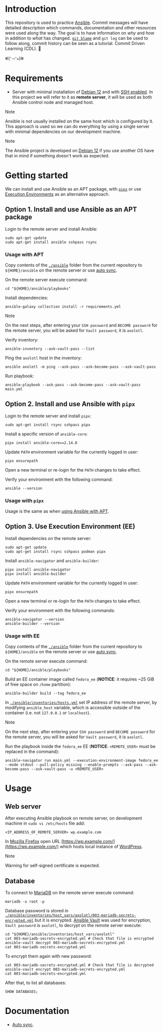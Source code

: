 # Introduction

This repository is used to practice [Ansible](https://en.wikipedia.org/wiki/Ansible_(software)). Commit messages will have detailed description which commands, documentation and other resources were used along the way. The goal is to have information on *why* and *how* in addition to *what* has changed. [`git blame`](https://www.atlassian.com/git/tutorials/inspecting-a-repository/git-blame) and `git log` can be used to follow along, commit history can be seen as a tutorial. Commit Driven Learning (CDL). 🤯

ᓬ(ᵔ⤙ᵔ๑)ᕒ

# Requirements

- Server with minimal installation of [Debian 12](https://www.debian.org/) and with [SSH enabled](https://phoenixnap.com/kb/how-to-enable-ssh-on-debian). In this project we will refer to it as **remote server**, it will be used as both Ansible control node and managed host.

> [!NOTE]
> Ansible is not usually installed on the same host which is configured by it. This approach is used so we can do everything by using a single server with minimal dependencies on our development machine.

> [!NOTE]
> The Ansible project is developed on [Debian 12](https://www.debian.org/) if you use another OS have that in mind if something doesn't work as expected.

# Getting started

We can install and use Ansible as an APT package, with [`pipx`](https://github.com/pypa/pipx#overview-what-is-pipx) or use [Execution Environments](https://docs.ansible.com/ansible/latest/getting_started_ee/index.html) as an alternative approach.

## Option 1. Install and use Ansible as an APT package

Login to the remote server and install Ansible:

    sudo apt-get update
    sudo apt-get install ansible sshpass rsync

### Usage with APT

Copy contents of the [`./ansible`](ansible) folder from the current repository to `${HOME}/ansible` on the remote server or use [auto sync](doc/auto_sync.md).

On the remote server execute command:

    cd "${HOME}/ansible/playbooks"

Install dependencies:

    ansible-galaxy collection install -r requirements.yml

> [!NOTE]
> On the next steps, after entering your `SSH password` and `BECOME password` for the remote server, you will be asked for `Vault password`, it is `axolotl`.

Verify inventory:

    ansible-inventory --ask-vault-pass --list

Ping the `axolotl` host in the inventory:

    ansible axolotl -m ping --ask-pass --ask-become-pass --ask-vault-pass

Run playbook:

    ansible-playbook --ask-pass --ask-become-pass --ask-vault-pass main.yml

## Option 2. Install and use Ansible with `pipx`

Login to the remote server and install `pipx`:

    sudo apt-get install rsync sshpass pipx

Install a specific version of `ansible-core`:

    pipx install ansible-core==2.14.8

Update `PATH` environment variable for the currently logged in user:

    pipx ensurepath

Open a new terminal or re-login for the `PATH` changes to take effect.

Verify your environment with the following command:

    ansible --version

### Usage with `pipx`

Usage is the same as when [using Ansible with APT](#usage-with-apt).

## Option 3. Use Execution Environment (EE)

Install dependencies on the remote server:

    sudo apt-get update
    sudo apt-get install rsync sshpass podman pipx

Install `ansible-navigator` and `ansible-builder`:

    pipx install ansible-navigator
    pipx install ansible-builder

Update `PATH` environment variable for the currently logged in user:

    pipx ensurepath

Open a new terminal or re-login for the `PATH` changes to take effect.

Verify your environment with the following commands:

    ansible-navigator --version
    ansible-builder --version

### Usage with EE

Copy contents of the [`./ansible`](ansible) folder from the current repository to `${HOME}/ansible` on the remote server or use [auto sync](doc/auto_sync.md).

On the remote server execute command:

    cd "${HOME}/ansible/playbooks"

Build an EE container image called `fedora_ee` (**NOTICE**: it requires ~25 GiB of free space on `/home` partition):

    ansible-builder build --tag fedora_ee

In [`./ansible/inventories/hosts.yml`](ansible/inventories/hosts.yml) set IP address of the remote server, by modifying `ansible_host` variable, which is accessible outside of the container (i.e. not `127.0.0.1` or `localhost`).

> [!NOTE]
> On the next step, after entering your `SSH password` and `BECOME password` for the remote server, you will be asked for `Vault password`, it is `axolotl`.

Run the playbook inside the `fedora_ee` EE (**NOTICE**: `<REMOTE_USER>` must be replaced in the command):

    ansible-navigator run main.yml --execution-environment-image fedora_ee --mode stdout --pull-policy missing --enable-prompts --ask-pass --ask-become-pass --ask-vault-pass -u <REMOTE_USER>

# Usage

## Web server

After executing Ansible playbook on remote server, on development machine in `sudo vi /etc/hosts` file add:

    <IP_ADDRESS_OF_REMOTE_SERVER> wp.example.com

In [Mozilla Firefox](https://www.mozilla.org/firefox/) open URL [https://wp.example.com/](https://wp.example.com/) which hosts local instance of [WordPress](https://en.wikipedia.org/wiki/WordPress).

> [!NOTE]
> Warning for self-signed certificate is expected.

## Database

To connect to [MariaDB](https://en.wikipedia.org/wiki/MariaDB) on the remote server execute command:

    mariadb -u root -p

Database password is stored in [`./ansible/inventories/host_vars/axolotl/003-mariadb-secrets-encrypted.yml`](ansible/inventories/host_vars/axolotl/003-mariadb-secrets-encrypted.yml) but it is encrypted. [Ansible Vault](https://docs.ansible.com/ansible/latest/vault_guide/index.html) was used for encryption, `Vault password` is `axolotl`, to decrypt on the remote server execute:

    cd "${HOME}/ansible/inventories/host_vars/axolotl"
    cat 003-mariadb-secrets-encrypted.yml # Check that file is encrypted
    ansible-vault decrypt 003-mariadb-secrets-encrypted.yml
    cat 003-mariadb-secrets-encrypted.yml

To encrypt them again with new password:

    cat 003-mariadb-secrets-encrypted.yml # Check that file is decrypted
    ansible-vault encrypt 003-mariadb-secrets-encrypted.yml
    cat 003-mariadb-secrets-encrypted.yml

After that, to list all databases:

    SHOW DATABASES;

# Documentation

- [Auto sync](doc/auto_sync.md).
